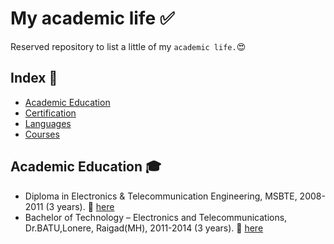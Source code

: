 # My academic life :white_check_mark:

Reserved repository to list a little of my `academic life.`:heart_eyes:

## Index :pushpin:
- [Academic Education](#education)
- [Certification](#certification)
- [Languages](#languages)
- [Courses](#courses)

## Academic Education <a name="education"></a> :mortar_board:

- Diploma in Electronics & Telecommunication Engineering, MSBTE, 2008-2011 (3 years). :paperclip: [here](https://github.com/bhaskarwagatakar/list_of_courses_certifications_resume/blob/9f45e66554da5b401d8c1bccd43f784fd59dde19/certificates/Diploma%20Certificate.PNG)
- Bachelor of Technology – Electronics and Telecommunications, Dr.BATU,Lonere, Raigad(MH), 2011-2014 (3 years). :paperclip: [here](https://github.com/bhaskarwagatakar/list_of_courses_certifications_resume/blob/9f45e66554da5b401d8c1bccd43f784fd59dde19/certificates/Degree%20Certificate.PNG)
